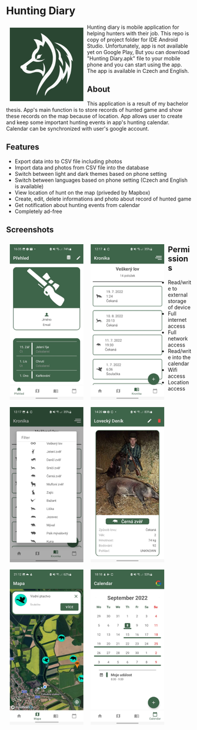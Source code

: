 # Hunting Diary

<img src="readme/ic_launcher_white_wolf-playstore.png" align="left" width="200" height="200" hspace="10" vspace="10">

Hunting diary is mobile application for helping hunters with their job. This repo is copy of project folder for IDE Android Studio. Unfortunately, app is not available yet on Google Play, But you can download "Hunting Diary.apk" file to your mobile phone and you can start using the app. The app is available in Czech and English.



## About
This application is a result of my bachelor thesis. App's main function is to store records of hunted game and show these records on the map because of location. App allows user to create and keep some important hunting events in app's hunting calendar. Calendar can be synchronized with user's google account.

## Features
 
 - Export data into to CSV file including photos
 - Import data and photos from CSV file into the database
 - Switch between light and dark themes based on phone setting
 - Switch between languages based on phone setting (Czech and English is available)
 - View location of hunt on the map (priveded by Mapbox)
 - Create, edit, delete informations and photo about record of hunted game
 - Get notification about hunting events from calendar
 - Completely ad-free

## Screenshots

<img src="/readme/homeScreenExample.jpg" align="left" width="200" hspace="10" vspace="10">
<img src="/readme/huntingChronicle.jpg" align="left" width="200" hspace="10" vspace="10">
<img src="/readme/animalEnums.jpg" align="left" width="200" hspace="10" vspace="10">
<img src="/readme/detailItemPart1.jpg" align="left" width="200" hspace="10" vspace="10">
<img src="/readme/detailAnimalMarker.jpg" align="left" width="200" hspace="10" vspace="10">
<img src="/readme/calendarExample.jpg" align="left" width="200" hspace="10" vspace="10">

## Permissions

- Read/write to external storage of device
- Full internet access
- Full network access
- Read/write into the calendar
- Wifi access
- Location access
